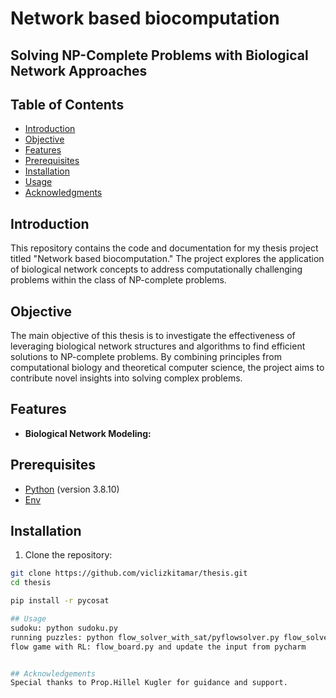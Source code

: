 # Network based biocomputation

## Solving NP-Complete Problems with Biological Network Approaches

## Table of Contents

- [Introduction](#introduction)
- [Objective](#objective)
- [Features](#features)
- [Prerequisites](#prerequisites)
- [Installation](#installation)
- [Usage](#usage)
- [Acknowledgments](#acknowledgments)

## Introduction

This repository contains the code and documentation for my thesis project titled "Network based biocomputation." The project explores the application of biological network concepts to address computationally challenging problems within the class of NP-complete problems.

## Objective

The main objective of this thesis is to investigate the effectiveness of leveraging biological network structures and algorithms to find efficient solutions to NP-complete problems. By combining principles from computational biology and theoretical computer science, the project aims to contribute novel insights into solving complex problems.

## Features

- **Biological Network Modeling:** 

## Prerequisites

- [Python](https://www.python.org/) (version 3.8.10)
- [Env](https://www.jetbrains.com/pycharm/download/)

## Installation

1. Clone the repository:

```bash
git clone https://github.com/viclizkitamar/thesis.git
cd thesis

pip install -r pycosat

## Usage
sudoku: python sudoku.py
running puzzles: python flow_solver_with_sat/pyflowsolver.py flow_solver_with_sat/puzzles/{puzzle}
flow game with RL: flow_board.py and update the input from pycharm


## Acknowledgements
Special thanks to Prop.Hillel Kugler for guidance and support.
